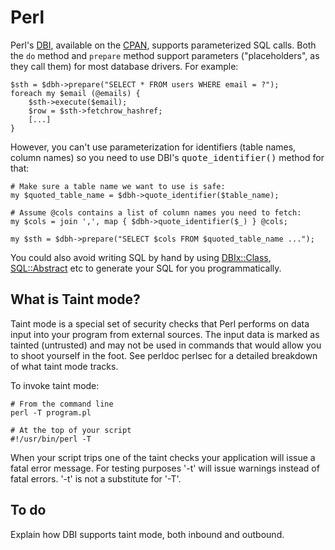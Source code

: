 Perl
====

Perl's [DBI](http://search.cpan.org/dist/DBI), available on the [CPAN](http://search.cpan.org), supports parameterized SQL calls.  Both the <code class="inline">do</code> method and <code class="inline">prepare</code> method support parameters ("placeholders", as they call them) for most database drivers. For example:


    $sth = $dbh->prepare("SELECT * FROM users WHERE email = ?");
    foreach my $email (@emails) {
        $sth->execute($email);
        $row = $sth->fetchrow_hashref;
        [...]
    }

However, you can't use parameterization for identifiers (table names, column names) so you need to use DBI's <tt>quote_identifier()</tt> method for that:

    # Make sure a table name we want to use is safe:
    my $quoted_table_name = $dbh->quote_identifier($table_name);

    # Assume @cols contains a list of column names you need to fetch:
    my $cols = join ',', map { $dbh->quote_identifier($_) } @cols;

    my $sth = $dbh->prepare("SELECT $cols FROM $quoted_table_name ...");

You could also avoid writing SQL by hand by using [DBIx::Class](http://p3rl.org/DBIx::Class), [SQL::Abstract](http://p3rl.org/SQL::Abstract) etc to generate your SQL for you programmatically.

What is Taint mode?
-------------------

Taint mode is a special set of security checks that Perl performs on data input into your program from external sources. The input data is marked as  tainted (untrusted) and may not be used in commands that would allow you to shoot yourself in the foot. See perldoc perlsec for a detailed breakdown of what taint mode tracks.

To invoke taint mode:

    # From the command line
    perl -T program.pl

    # At the top of your script
    #!/usr/bin/perl -T

When your script trips one of the taint checks your application will issue a fatal error message. For testing purposes '-t' will issue warnings instead of fatal errors. '-t' is not a substitute for '-T'.

To do
-----

Explain how DBI supports taint mode, both inbound and outbound.
